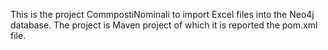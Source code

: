 
This is the project CommpostiNominali to import Excel files into the Neo4j database. The project is Maven project of which it is reported the pom.xml file.
